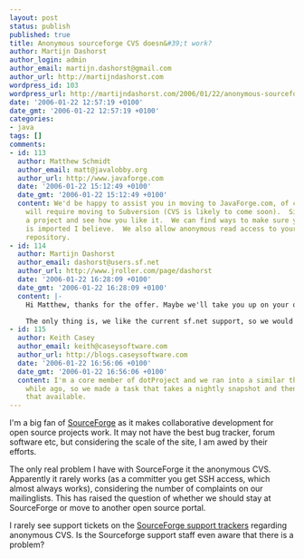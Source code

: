 ```yaml
---
layout: post
status: publish
published: true
title: Anonymous sourceforge CVS doesn&#39;t work?
author: Martijn Dashorst
author_login: admin
author_email: martijn.dashorst@gmail.com
author_url: http://martijndashorst.com
wordpress_id: 103
wordpress_url: http://martijndashorst.com/2006/01/22/anonymous-sourceforge-cvs-doesnt-work/
date: '2006-01-22 12:57:19 +0100'
date_gmt: '2006-01-22 12:57:19 +0100'
categories:
- java
tags: []
comments:
- id: 113
  author: Matthew Schmidt
  author_email: matt@javalobby.org
  author_url: http://www.javaforge.com
  date: '2006-01-22 15:12:49 +0100'
  date_gmt: '2006-01-22 15:12:49 +0100'
  content: We'd be happy to assist you in moving to JavaForge.com, of course that
    will require moving to Subversion (CVS is likely to come soon).  Signup, create
    a project and see how you like it.  We can find ways to make sure your history
    is imported I believe.  We also allow anonymous read access to your subversion
    repository.
- id: 114
  author: Martijn Dashorst
  author_email: dashorst@users.sf.net
  author_url: http://www.jroller.com/page/dashorst
  date: '2006-01-22 16:28:09 +0100'
  date_gmt: '2006-01-22 16:28:09 +0100'
  content: |-
    Hi Matthew, thanks for the offer. Maybe we'll take you up on your offer.

    The only thing is, we like the current sf.net support, so we would only make use of your SVN availability. Our only problem is the anonymous CVS support.
- id: 115
  author: Keith Casey
  author_email: keith@caseysoftware.com
  author_url: http://blogs.caseysoftware.com
  date: '2006-01-22 16:56:06 +0100'
  date_gmt: '2006-01-22 16:56:06 +0100'
  content: I'm a core member of dotProject and we ran into a similar thing quite a
    while ago, so we made a task that takes a nightly snapshot and then just makes
    that available.
---
```

<p>I'm a big fan of <a href="http://www.sourceforge.net">SourceForge</a> as it makes collaborative development for open source projects work. It may not have the best bug tracker, forum software etc, but considering the scale of the site, I am awed by their efforts.</p>
<p>
The only real problem I have with SourceForge it the anonymous CVS. Apparently it rarely works (as a committer you get SSH access, which almost always works), considering the number of complaints on our mailinglists. This has raised the question of whether we should stay at SourceForge or move to another open source portal.</p>
<p>
I rarely see support tickets on the <a href="http://sourceforge.net/tracker/?atid=200001&amp;group_id=1&amp;func=browse">SourceForge support trackers</a> regarding anonymous CVS. Is the Sourceforge support staff even aware that there is a problem?</p>
